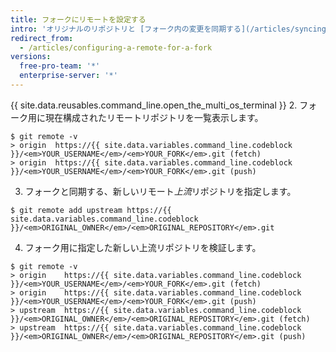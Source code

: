 ```yaml
---
title: フォークにリモートを設定する
intro: 'オリジナルのリポジトリと [フォーク内の変更を同期する](/articles/syncing-a-fork) ため、Git の上流リポジトリをポイントするリモートを設定する必要があります。 これにより、オリジナルのリポジトリ内で行った変更をフォークと同期することもできるようになります。'
redirect_from:
  - /articles/configuring-a-remote-for-a-fork
versions:
  free-pro-team: '*'
  enterprise-server: '*'
---
```


{{ site.data.reusables.command_line.open_the_multi_os_terminal }}
2. フォーク用に現在構成されたリモートリポジトリを一覧表示します。
  ```shell
  $ git remote -v
  > origin  https://{{ site.data.variables.command_line.codeblock }}/<em>YOUR_USERNAME</em>/<em>YOUR_FORK</em>.git (fetch)
  > origin  https://{{ site.data.variables.command_line.codeblock }}/<em>YOUR_USERNAME</em>/<em>YOUR_FORK</em>.git (push)
  ```
3. フォークと同期する、新しいリモート*上流*リポジトリを指定します。
  ```shell
  $ git remote add upstream https://{{ site.data.variables.command_line.codeblock }}/<em>ORIGINAL_OWNER</em>/<em>ORIGINAL_REPOSITORY</em>.git
  ```
4. フォーク用に指定した新しい上流リポジトリを検証します。
  ```shell
  $ git remote -v
  > origin    https://{{ site.data.variables.command_line.codeblock }}/<em>YOUR_USERNAME</em>/<em>YOUR_FORK</em>.git (fetch)
  > origin    https://{{ site.data.variables.command_line.codeblock }}/<em>YOUR_USERNAME</em>/<em>YOUR_FORK</em>.git (push)
  > upstream  https://{{ site.data.variables.command_line.codeblock }}/<em>ORIGINAL_OWNER</em>/<em>ORIGINAL_REPOSITORY</em>.git (fetch)
  > upstream  https://{{ site.data.variables.command_line.codeblock }}/<em>ORIGINAL_OWNER</em>/<em>ORIGINAL_REPOSITORY</em>.git (push)
  ```
